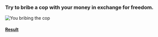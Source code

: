 ### Try to bribe a cop with your money in exchange for freedom.
![You bribing the cop](https://media.istockphoto.com/photos/inmate-bribes-police-officer-picture-id117582174?s=612x612)
#### [Result](social-failure.md)